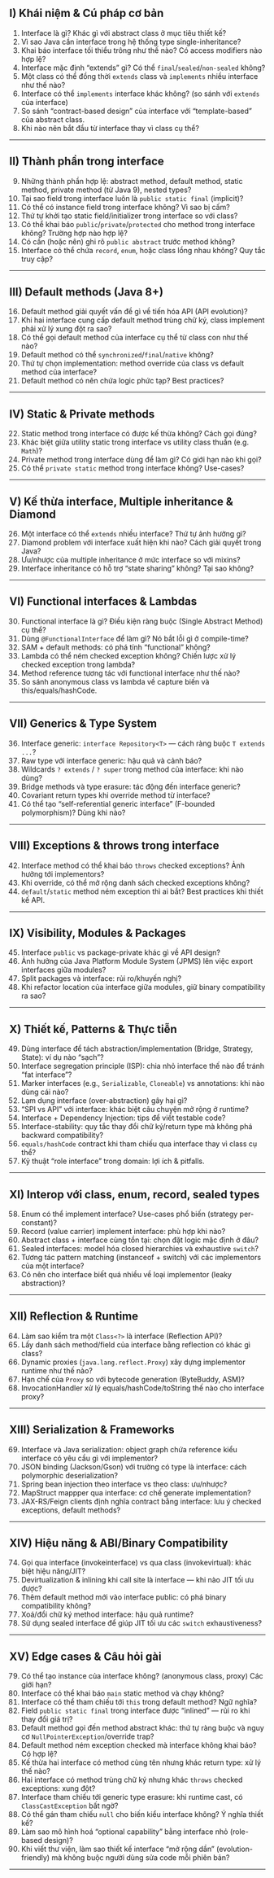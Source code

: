 ## I) Khái niệm & Cú pháp cơ bản

1. Interface là gì? Khác gì với abstract class ở mục tiêu thiết kế?
2. Vì sao Java cần interface trong hệ thống type single-inheritance?
3. Khai báo interface tối thiểu trông như thế nào? Có access modifiers nào hợp lệ?
4. Interface mặc định “extends” gì? Có thể `final`/`sealed`/`non-sealed` không?
5. Một class có thể đồng thời `extends` class và `implements` nhiều interface như thế nào?
6. Interface có thể `implements` interface khác không? (so sánh với `extends` của interface)
7. So sánh “contract-based design” của interface với “template-based” của abstract class.
8. Khi nào nên bắt đầu từ interface thay vì class cụ thể?

---

## II) Thành phần trong interface

9. Những thành phần hợp lệ: abstract method, default method, static method, private method (từ Java 9), nested types?
10. Tại sao field trong interface luôn là `public static final` (implicit)?
11. Có thể có instance field trong interface không? Vì sao bị cấm?
12. Thứ tự khởi tạo static field/initializer trong interface so với class?
13. Có thể khai báo `public`/`private`/`protected` cho method trong interface không? Trường hợp nào hợp lệ?
14. Có cần (hoặc nên) ghi rõ `public abstract` trước method không?
15. Interface có thể chứa `record`, `enum`, hoặc class lồng nhau không? Quy tắc truy cập?

---

## III) Default methods (Java 8+)

16. Default method giải quyết vấn đề gì về tiến hóa API (API evolution)?
17. Khi hai interface cung cấp default method trùng chữ ký, class implement phải xử lý xung đột ra sao?
18. Có thể gọi default method của interface cụ thể từ class con như thế nào?
19. Default method có thể `synchronized`/`final`/`native` không?
20. Thứ tự chọn implementation: method override của class vs default method của interface?
21. Default method có nên chứa logic phức tạp? Best practices?

---

## IV) Static & Private methods

22. Static method trong interface có được kế thừa không? Cách gọi đúng?
23. Khác biệt giữa utility static trong interface vs utility class thuần (e.g. `Math`)?
24. Private method trong interface dùng để làm gì? Có giới hạn nào khi gọi?
25. Có thể `private static` method trong interface không? Use-cases?

---

## V) Kế thừa interface, Multiple inheritance & Diamond

26. Một interface có thể `extends` nhiều interface? Thứ tự ảnh hưởng gì?
27. Diamond problem với interface xuất hiện khi nào? Cách giải quyết trong Java?
28. Ưu/nhược của multiple inheritance ở mức interface so với mixins?
29. Interface inheritance có hỗ trợ “state sharing” không? Tại sao không?

---

## VI) Functional interfaces & Lambdas

30. Functional interface là gì? Điều kiện ràng buộc (Single Abstract Method) cụ thể?
31. Dùng `@FunctionalInterface` để làm gì? Nó bắt lỗi gì ở compile-time?
32. SAM + default methods: có phá tính “functional” không?
33. Lambda có thể ném checked exception không? Chiến lược xử lý checked exception trong lambda?
34. Method reference tương tác với functional interface như thế nào?
35. So sánh anonymous class vs lambda về capture biến và this/equals/hashCode.

---

## VII) Generics & Type System

36. Interface generic: `interface Repository<T>` — cách ràng buộc `T extends ...`?
37. Raw type với interface generic: hậu quả và cảnh báo?
38. Wildcards `? extends` / `? super` trong method của interface: khi nào dùng?
39. Bridge methods và type erasure: tác động đến interface generic?
40. Covariant return types khi override method từ interface?
41. Có thể tạo “self-referential generic interface” (F-bounded polymorphism)? Dùng khi nào?

---

## VIII) Exceptions & throws trong interface

42. Interface method có thể khai báo `throws` checked exceptions? Ảnh hưởng tới implementors?
43. Khi override, có thể mở rộng danh sách checked exceptions không?
44. `default`/`static` method ném exception thì ai bắt? Best practices khi thiết kế API.

---

## IX) Visibility, Modules & Packages

45. Interface `public` vs package-private khác gì về API design?
46. Ảnh hưởng của Java Platform Module System (JPMS) lên việc export interfaces giữa modules?
47. Split packages và interface: rủi ro/khuyến nghị?
48. Khi refactor location của interface giữa modules, giữ binary compatibility ra sao?

---

## X) Thiết kế, Patterns & Thực tiễn

49. Dùng interface để tách abstraction/implementation (Bridge, Strategy, State): ví dụ nào “sạch”?
50. Interface segregation principle (ISP): chia nhỏ interface thế nào để tránh “fat interface”?
51. Marker interfaces (e.g., `Serializable`, `Cloneable`) vs annotations: khi nào dùng cái nào?
52. Lạm dụng interface (over-abstraction) gây hại gì?
53. “SPI vs API” với interface: khác biệt câu chuyện mở rộng ở runtime?
54. Interface + Dependency Injection: tips để viết testable code?
55. Interface-stability: quy tắc thay đổi chữ ký/return type mà không phá backward compatibility?
56. `equals/hashCode` contract khi tham chiếu qua interface thay vì class cụ thể?
57. Kỹ thuật “role interface” trong domain: lợi ích & pitfalls.

---

## XI) Interop với class, enum, record, sealed types

58. Enum có thể implement interface? Use-cases phổ biến (strategy per-constant)?
59. Record (value carrier) implement interface: phù hợp khi nào?
60. Abstract class + interface cùng tồn tại: chọn đặt logic mặc định ở đâu?
61. Sealed interfaces: model hóa closed hierarchies và exhaustive `switch`?
62. Tương tác pattern matching (instanceof + switch) với các implementors của một interface?
63. Có nên cho interface biết quá nhiều về loại implementor (leaky abstraction)?

---

## XII) Reflection & Runtime

64. Làm sao kiểm tra một `Class<?>` là interface (Reflection API)?
65. Lấy danh sách method/field của interface bằng reflection có khác gì class?
66. Dynamic proxies (`java.lang.reflect.Proxy`) xây dựng implementor runtime như thế nào?
67. Hạn chế của `Proxy` so với bytecode generation (ByteBuddy, ASM)?
68. InvocationHandler xử lý equals/hashCode/toString thế nào cho interface proxy?

---

## XIII) Serialization & Frameworks

69. Interface và Java serialization: object graph chứa reference kiểu interface có yêu cầu gì với implementor?
70. JSON binding (Jackson/Gson) với trường có type là interface: cách polymorphic deserialization?
71. Spring bean injection theo interface vs theo class: ưu/nhược?
72. MapStruct mappper qua interface: cơ chế generate implementation?
73. JAX-RS/Feign clients định nghĩa contract bằng interface: lưu ý checked exceptions, default methods?

---

## XIV) Hiệu năng & ABI/Binary Compatibility

74. Gọi qua interface (invokeinterface) vs qua class (invokevirtual): khác biệt hiệu năng/JIT?
75. Devirtualization & inlining khi call site là interface — khi nào JIT tối ưu được?
76. Thêm default method mới vào interface public: có phá binary compatibility không?
77. Xoá/đổi chữ ký method interface: hậu quả runtime?
78. Sử dụng sealed interface để giúp JIT tối ưu các `switch` exhaustiveness?

---

## XV) Edge cases & Câu hỏi gài

79. Có thể tạo instance của interface không? (anonymous class, proxy) Các giới hạn?
80. Interface có thể khai báo `main` static method và chạy không?
81. Interface có thể tham chiếu tới `this` trong default method? Ngữ nghĩa?
82. Field `public static final` trong interface được “inlined” — rủi ro khi thay đổi giá trị?
83. Default method gọi đến method abstract khác: thứ tự ràng buộc và nguy cơ `NullPointerException`/override trap?
84. Default method ném exception checked mà interface không khai báo? Có hợp lệ?
85. Kế thừa hai interface có method cùng tên nhưng khác return type: xử lý thế nào?
86. Hai interface có method trùng chữ ký nhưng khác `throws` checked exceptions: xung đột?
87. Interface tham chiếu tới generic type erasure: khi runtime cast, có `ClassCastException` bất ngờ?
88. Có thể gán tham chiếu `null` cho biến kiểu interface không? Ý nghĩa thiết kế?
89. Làm sao mô hình hoá “optional capability” bằng interface nhỏ (role-based design)?
90. Khi viết thư viện, làm sao thiết kế interface “mở rộng dần” (evolution-friendly) mà không buộc người dùng sửa code mỗi phiên bản?

---
